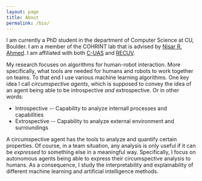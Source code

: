 ```yaml
---
layout: page
title: About
permalink: /bio/
---
```


I am currently a PhD student in the department of Computer Science at CU, Boulder. I am a member of the COHRINT lab that is advised by [Nisar R. Ahmed][nisar]. I am affiliated with both [C-UAS][cuas] and [RECUV][recuv].

My research focuses on algorithms for human-robot interaction. More specifically, what tools are needed for humans and robots to work together on teams. To that end I use various machine learning algorithms. One key idea I call *circumspective agents*, which is supposed to convey the idea of an agent being able to be introspective *and* extrospective. Or in other words:

* Introspective -- Capability to analyze internall processes and capabilities
* Extrospective -- Capability to analyze external environment and surroundings

A circumspective agent has the tools to analyze and quantify certain properties. Of course, in a team situation, any analysis is only useful if it can be *expressed* to something else in a meaningful way. Specifically, I focus on autonomous agents being able to express their circumspective analysis to humans. As a consequence, I study the interpretability and explainability of different machine learning and artificial intelligence methods.

[nisar]: http://www.cohrint.info/
[cuas]:  http://c-uas.byu.edu/
[recuv]: http://www.colorado.edu/recuv/
